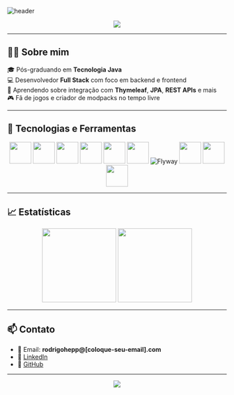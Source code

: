 <!-- Banner com efeito -->
<img src="https://capsule-render.vercel.app/api?type=waving&color=0:16a085,100:1abc9c&height=120&section=header&text=Rodrigo%20Joel%20Hepp&fontSize=40&fontColor=ffffff&animation=fadeIn" alt="header"/>

<p align="center">
  <img src="https://readme-typing-svg.herokuapp.com/?color=1abc9c&size=25&center=true&vCenter=true&width=500&lines=Olá,+sou+Rodrigo+Joel+Hepp!;Desenvolvedor+Full+Stack;Apaixonado+por+tecnologia+e+aprendizado."/>
</p>

---

## 👨‍💻 Sobre mim

🎓 Pós-graduando em **Tecnologia Java**  
💻 Desenvolvedor **Full Stack** com foco em backend e frontend  
🧪 Aprendendo sobre integração com **Thymeleaf**, **JPA**, **REST APIs** e mais  
🎮 Fã de jogos e criador de modpacks no tempo livre  

---

## 🚀 Tecnologias e Ferramentas

<div align="center">
  <img src="https://cdn.jsdelivr.net/gh/devicons/devicon/icons/java/java-original.svg" width="50" height="50" />
  <img src="https://cdn.jsdelivr.net/gh/devicons/devicon/icons/spring/spring-original.svg" width="50" height="50" />
  <img src="https://cdn.jsdelivr.net/gh/devicons/devicon/icons/git/git-original.svg" width="50" height="50" />
  <img src="https://cdn.jsdelivr.net/gh/devicons/devicon/icons/github/github-original.svg" width="50" height="50" />
  <img src="https://cdn.jsdelivr.net/gh/devicons/devicon/icons/vscode/vscode-original.svg" width="50" height="50" />
  <img src="https://cdn.jsdelivr.net/gh/devicons/devicon/icons/eclipse/eclipse-original.svg" width="50" height="50" />
  <img src="https://img.shields.io/badge/Flyway-25A9E0?style=for-the-badge&logo=flyway&logoColor=white" alt="Flyway" />
  <img src="https://cdn.jsdelivr.net/gh/devicons/devicon/icons/html5/html5-original.svg" width="50" height="50" />
  <img src="https://cdn.jsdelivr.net/gh/devicons/devicon/icons/css3/css3-original.svg" width="50" height="50" />
  <img src="https://cdn.jsdelivr.net/gh/devicons/devicon/icons/javascript/javascript-original.svg" width="50" height="50" />
</div>

---

## 📈 Estatísticas

<div align="center">
  <img height="170" src="https://github-readme-stats.vercel.app/api?username=RodrigoHepp&show_icons=true&theme=radical&count_private=true" />
  <img height="170" src="https://github-readme-stats.vercel.app/api/top-langs/?username=RodrigoHepp&layout=compact&theme=radical&langs_count=10" />
</div>

---

## 📫 Contato

- 📧 Email: **rodrigohepp@[coloque-seu-email].com**  
- 💼 [LinkedIn](https://www.linkedin.com/in/rodrigohepp)  
- 🧱 [GitHub](https://github.com/RodrigoHepp)  

---

<div align="center">
  <img src="https://capsule-render.vercel.app/api?type=waving&color=0:1abc9c,100:16a085&height=120&section=footer"/>
</div>
